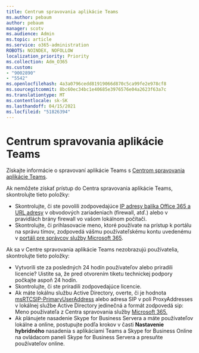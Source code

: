 ```yaml
---
title: Centrum spravovania aplikácie Teams
ms.author: pebaum
author: pebaum
manager: scotv
ms.audience: Admin
ms.topic: article
ms.service: o365-administration
ROBOTS: NOINDEX, NOFOLLOW
localization_priority: Priority
ms.collection: Adm_O365
ms.custom:
- "9002890"
- "5542"
ms.openlocfilehash: 4a3a0796cedd81919066d870c5ca99fe2e978cf8
ms.sourcegitcommit: 8bc60ec34bc1e40685e3976576e04a2623f63a7c
ms.translationtype: MT
ms.contentlocale: sk-SK
ms.lasthandoff: 04/15/2021
ms.locfileid: "51826394"
---
```

# <a name="teams-admin-center"></a>Centrum spravovania aplikácie Teams

Získajte informácie o spravovaní aplikácie Teams s [Centrom spravovania aplikácie Teams](https://docs.microsoft.com/microsoftteams/manage-teams-skypeforbusiness-admin-center).

Ak nemôžete získať prístup do Centra spravovania aplikácie Teams, skontrolujte tieto položky:

- Skontrolujte, či ste povolili zodpovedajúce [IP adresy balíka Office 365 a URL adresy](https://docs.microsoft.com/Office365/Enterprise/office-365-ip-web-service) v obvodových zariadeniach (firewall, atď.) alebo v pravidlách brány firewall vo vašom lokálnom počítači.
- Skontrolujte, či prihlasovacie meno, ktoré používate na prístup k portálu na správu tímov, zodpovedá vášmu používateľskému kontu uvedenému v [portáli pre správcov služby Microsoft 365](https://admin.microsoft.com/Adminportal/Home?source=applauncher#/users).

Ak sa v Centre spravovania aplikácie Teams nezobrazujú používatelia, skontrolujte tieto položky:

- Vytvorili ste za posledných 24 hodín používateľov alebo priradili licencie? Uistite sa, že pred otvorením tiketu technickej podpory počkajte aspoň 24 hodín.
- Skontrolujte, či ste priradili zodpovedajúce licencie.
- Ak máte lokálnu službu Active Directory, overte, či je hodnota [msRTCSIP-PrimaryUserAddress](https://docs.microsoft.com/skypeforbusiness/troubleshoot/online-configuration/msrtcsip-primaryuseraddress-proxyaddaddress) alebo adresa SIP v poli ProxyAddresses v lokálnej službe Active Directory jedinečná a formát zodpovedá sip: Meno používateľa z Centra spravovania služby [Microsoft 365.](https://admin.microsoft.com/Adminportal/Home?source=applauncher#/users)
- Ak plánujete nasadenie Skype for Business Servera a máte používateľov lokálne a online, postupujte podľa krokov v časti **Nastavenie hybridného** nasadenia s aplikáciami Teams a Skype for Business Online na ovládacom paneli Skype for Business Servera a presuňte používateľov online.
